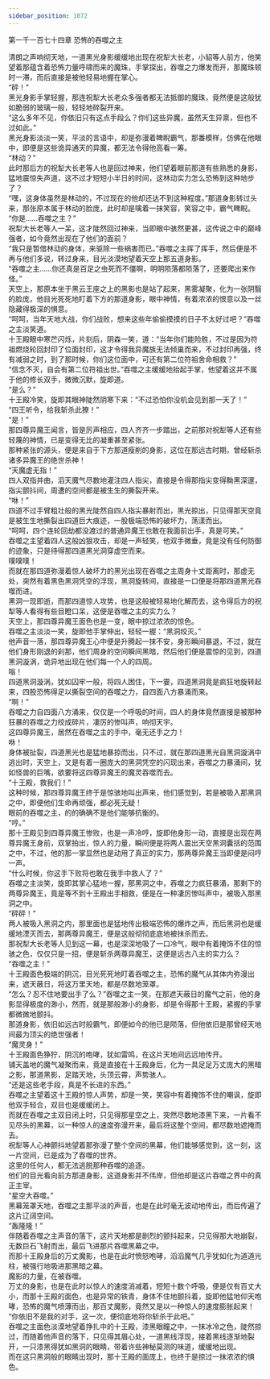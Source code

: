 ```yaml
---
sidebar_position: 1072
---
```

 第一千一百七十四章 恐怖的吞噬之主


清朗之声响彻天地，一道黑光身影缓缓地出现在祝犁大长老，小貂等人前方，他笑望着那蕴含着恐怖力量呼啸而来的魔珠，手掌探出，吞噬之力爆发而开，那魔珠顿时一滞，而后直接是被他轻易地握在掌心。  
“砰！”  
黑光身影手掌轻握，那连祝犁大长老众多强者都无法抵御的魔珠，竟然便是这般犹如脆弱的玻璃一般，轻轻地碎裂开来。  
“这么多年不见，你依旧只有这点手段么？你们这些异魔，虽然天生异禀，但也不过如此。”  
黑光身影淡淡一笑，平淡的言语中，却是弥漫着睥睨霸气，那番模样，仿佛在他眼中，即便是这些诡异通天的异魔，都无法令得他高看一筹。  
“林动？”  
此时那后方的祝犁大长老等人也是回过神来，他们望着眼前那道有些熟悉的身影，猛地震惊失声道，这不过才短短小半日的时间，这林动实力怎么恐怖到这种地步了？  
“嘿，这身体虽然是林动的，不过现在的他却还达不到这种程度。”那道身影转过头来，那张原本属于林动的脸庞，此时却是噙着一抹笑容，笑容之中，霸气睥睨。  
“你是……吞噬之主？”  
祝犁大长老等人一呆，这才陡然回过神来，当即眼中骇然更甚，这传说之中的巅峰强者，如今竟然出现在了他们的面前？  
“我只是暂借林动的身体，来驱除一些祸害而已。”吞噬之主挥了挥手，然后便是不再与他们多说，转过身来，目光淡漠地望着天空上那五道身影。  
“吞噬之主……你还真是百足之虫死而不僵啊，明明陨落都陨落了，还要爬出来作怪。”  
天空上，那原本坐于黑云王座之上的黑影也是站了起来，黑雾凝聚，化为一张阴翳的脸庞，他目光死死地盯着下方的那道身影，眼中神情，有着浓浓的恨意以及一丝隐藏得极深的惧意。  
“呵呵，当年天地大战，你们战败，想来这些年偷偷摸摸的日子不太好过吧？”吞噬之主淡笑道。  
十王殿眼中寒芒闪烁，片刻后，阴森一笑，道：“当年你们能险胜，不过是因为符祖燃烧轮回封印了位面封印，这才令得我异魔族无法倾巢而来，不过封印再强，终有减弱之时，到了那时候，你们这位面中，可还有第二位符祖舍命相救？”  
“信念不灭，自会有第二位符祖出世。”吞噬之主缓缓地抬起手掌，他望着这并不属于他的修长双手，微微沉默，旋即道。  
“是么？”  
十王殿冷笑，旋即其眼神陡然阴寒下来：“不过恐怕你没机会见到那一天了！”  
“四王听令，给我斩杀此獠！”  
“是！”  
那四尊异魔王闻言，皆是厉声相应，四人齐齐一步踏出，之前那对祝犁等人还有些轻蔑的神情，已是变得无比的凝重甚至紧张。  
那种紧张的源头，便是来自于下方那道瘦削的身影，这位在那远古时期，曾经斩杀诸多异魔王的绝世杀神！  
“天魔虚无指！”  
四人双指并曲，滔天魔气尽数地灌注四人指尖，直接是令得那指尖变得黝黑深邃，指尖颤抖间，周遭的空间都是被生生的撕裂开来。  
“咻！”  
四道不过手臂粗壮般的黑光陡然自四人指尖暴射而出，黑光掠出，只见得那天空竟是被生生地撕裂出四道巨大痕迹，一股极端恐怖的破坏力，荡漾而出。  
“呵呵，四个连轮回劫都没渡过的普通异魔王也敢在我面前出手，真是可笑。”  
吞噬之主望着四人这般凶狠攻击，却是一声轻笑，他双手微垂，竟是没有任何防御的迹象，只是待得那四道黑光洞穿虚空而来。  
噗噗噗！  
而就在那四道弥漫着惊人破坏力的黑光出现在吞噬之主周身十丈距离时，那虚无处，突然有着黑色黑洞凭空的浮现，黑洞旋转间，直接是一口便是将那四道黑光吞噬而进。  
黑洞一现即逝，而那四道惊人攻势，也是这般被轻易地化解而去，这令得后方的祝犁等人看得有些目瞪口呆，这便是吞噬之主的实力么？  
天空上，那四尊异魔王面色也是一变，眼中掠过浓浓的惊色。  
吞噬之主淡淡一笑，旋即他手掌伸出，轻轻一握：“黑洞绞灭。”  
他声音一落，那四尊异魔王心中便是升腾起一抹不安，身形瞬间暴退，不过，就在他们身形刚退的刹那，他们周身的空间瞬间黑暗，然后他们便是震惊的见到，四道黑洞漩涡，诡异地出现在他们每一个人的四周。  
嗡！  
四道黑洞漩涡，犹如囚牢一般，将四人困住，下一霎，四道黑洞竟是疯狂地旋转起来，四股恐怖得足以撕裂空间的吞噬之力，自四面八方暴涌而来。  
“啊！”  
吞噬之力自四面八方涌来，仅仅是一个呼吸的时间，四人的身体竟然直接是被那种狂暴的吞噬之力绞成碎片，凄厉的惨叫声，响彻天宇。  
这四尊异魔王，居然在吞噬之主的手中，毫无还手之力！  
咻！  
身体被扯裂，四道黑光也是猛地暴掠而出，只不过，就在那四道黑光自黑洞漩涡中逃出时，天空上，又是有着一圈庞大的黑洞凭空的闪现出来，吞噬之力暴涌间，犹如怪兽的巨嘴，欲要将这四尊异魔王的魔灵吞噬而去。  
“十王殿，救我们！”  
这种时候，那四尊异魔王终于是惊骇地叫出声来，他们感觉到，若是被吸入那黑洞之中，即便他们生命再顽强，都必死无疑！  
眼前的吞噬之主，的的确确不是他们能够抗衡的。  
“哼。”  
那十王殿见到四尊异魔王惨败，也是一声冷哼，旋即他身形一动，直接是出现在两尊异魔王身前，双掌拍出，惊人的力量，瞬间便是将两人震出天空黑洞囊括的范围之中，不过，他的那一掌显然也是动用了真正的实力，那两尊异魔王当即便是闷哼一声。  
“什么时候，你这手下败将也敢在我手中救人了？”  
吞噬之主淡笑，旋即其掌心猛地一握，那黑洞之中，吞噬之力疯狂暴涌，那剩下的两尊异魔王，竟是等不到十王殿出手相救，便是在一种凄厉惨叫声中，被吸入那黑洞之中。  
“砰砰！”  
两人被吸入黑洞之内，那里面也是猛地传出极端恐怖的爆炸之声，而后黑洞也是缓缓地湮灭而去，那两尊异魔王，便是这般彻彻底底地被抹杀而去。  
那祝犁大长老等人见到这一幕，也是深深地吸了一口冷气，眼中有着掩饰不住的惊骇之色，仅仅只是一招，便是斩杀两尊异魔王，这便是远古八主的实力么？  
“吞噬之主！”  
十王殿面色极端的阴沉，目光死死地盯着吞噬之主，恐怖的魔气从其体内弥漫出来，遮天蔽日，将这万里天地，都是尽数地笼罩。  
“怎么？忍不住地要出手了么？”吞噬之主一笑，在那遮天蔽日的魔气之前，他的身影显得极度的渺小，然而，就是那般渺小的身影，却是令得那十王殿，紧握的手掌都微微地颤抖。  
那道身影，依旧如远古时般霸气，即便如今的他已是陨落，但他依旧是那曾经天地间最为顶尖的绝世强者！  
“魔灵身！”  
十王殿面色狰狞，阴沉的咆哮，犹如雷鸣，在这片天地间远远地传开。  
铺天盖地的魔气凝聚而来，竟是直接在十王殿身后，化为一具足足万丈庞大的黑暗之影，那道黑影，足踏天地，头顶云霄，声势骇人。  
“还是这些老手段，真是不长进的东西。”  
吞噬之主望着这十王殿的惊人声势，却是一笑，笑容中有着掩饰不住的嘲讽，旋即他双手轻合，双目也是缓缓闭上。  
而就在吞噬之主双目闭上时，只见得那星空之上，突然尽数地漆黑下来，一片看不见尽头的黑幕，以一种惊人的速度弥漫开来，最后将这整个空间，都尽数地遮掩而去。  
祝犁等人心神颤抖地望着那弥漫了整个空间的黑幕，他们能够感觉到，这一刻，这一片空间，已是成为了吞噬的世界。  
这里的任何人，都无法逃脱那种吞噬的追逐。  
他们的目光看向前方那道身影，这道身影并不伟岸，但他却是这片吞噬之界中的真正主宰。  
“星空大吞噬。”  
黑幕笼罩天地，吞噬之主那平淡的声音，也是在此时毫无波动地传出，而后传遍了这片辽阔空间。  
“轰隆隆！”  
伴随着吞噬之主声音的落下，这片天地都是剧烈的颤抖起来，只见得那大地崩裂，无数巨石飞射而出，最后飞进那片吞噬黑幕之中。  
而那十王殿身后的万丈魔影，也是在此时愤怒咆哮，滔滔魔气几乎犹如化为道道光柱，被强行地吸进那黑暗之幕。  
魔影的力量，在被吞噬。  
万丈的身影，也是在此时以惊人的速度消减着，短短十数个呼吸，便是仅有百丈大小，而那十王殿的面色，也是异常的铁青，身体不住地颤抖着，旋即他猛地仰天咆哮，恐怖的魔气喷薄而出，那百丈魔影，竟然又是以一种惊人的速度膨胀起来！  
“你依旧不是我的对手，这一次，便彻底地将你斩杀于此吧。”  
吞噬之主面色淡漠地望着挣扎中的十王殿，漆黑眼瞳之中，一抹冰冷之色，陡然掠过，而随着他声音的落下，只见得其眉心处，一道黑线浮现，接着黑线逐渐地裂开，一只漆黑得犹如黑洞的眼睛，带着许些神秘莫测的味道，缓缓地出现。  
而在这只黑洞般的眼睛出现时，那十王殿的面庞上，也终于是掠过一抹浓浓的惧色。  
  
  
